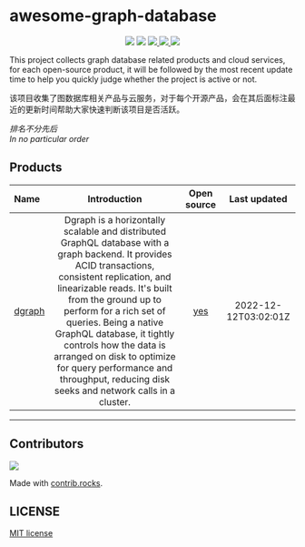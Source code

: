 
# awesome-graph-database

<div align="center">
<img border="0" src="https://camo.githubusercontent.com/54fdbe8888c0a75717d7939b42f3d744b77483b0/687474703a2f2f6a617977636a6c6f76652e6769746875622e696f2f73622f69636f2f617765736f6d652e737667" />
<img border="0" src="https://camo.githubusercontent.com/1ef04f27611ff643eb57eb87cc0f1204d7a6a14d/68747470733a2f2f696d672e736869656c64732e696f2f7374617469632f76313f6c6162656c3d254630253946253843253946266d6573736167653d496625323055736566756c267374796c653d7374796c653d666c617426636f6c6f723d424334453939" />
<a href="https://github.com/Unstructured-Data-Community/awesome-graph-database/issues">     <img border="0" src="https://img.shields.io/github/issues/Unstructured-Data-Community/awesome-graph-database" /> </a>
<a href="https://github.com/Unstructured-Data-Community/awesome-graph-database/network/members">     <img border="0" src="https://img.shields.io/github/forks/Unstructured-Data-Community/awesome-graph-database" /> </a>
<a href="https://github.comUnstructured-Data-Community/awesome-graph-database/stargazers">     <img border="0" src="https://img.shields.io/github/stars/Unstructured-Data-Community/awesome-graph-database" /> </a>
</div>

This project collects graph database related products and cloud services, for each open-source product, it will be followed by the most recent update time to help you quickly judge whether the project is active or not.

该项目收集了图数据库相关产品与云服务，对于每个开源产品，会在其后面标注最近的更新时间帮助大家快速判断该项目是否活跃。

*排名不分先后 <br/> In no particular order*

## Products

| **Name** |  **Introduction**  | **Open source** | **Last updated** |
|:-----|:--------:|:----------:|:-----------:|
| [dgraph](https://dgraph.io/) | Dgraph is a horizontally scalable and distributed GraphQL database with a graph backend. It provides ACID transactions, consistent replication, and linearizable reads. It's built from the ground up to perform for a rich set of queries. Being a native GraphQL database, it tightly controls how the data is arranged on disk to optimize for query performance and throughput, reducing disk seeks and network calls in a cluster. | [yes](https://github.com/dgraph-io/dgraph) | 2022-12-12T03:02:01Z |

___
## Contributors

<a href="https://github.com/Unstructured-Data-Community/awesome-graph-database/graphs/contributors">
  <img src="https://contrib.rocks/image?repo=Unstructured-Data-Community/awesome-graph-database" />
</a>

Made with [contrib.rocks](https://contrib.rocks).

## LICENSE

[MIT license](./LICENSE)
    